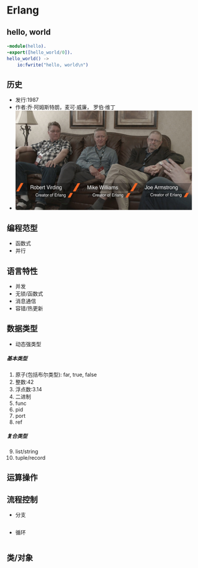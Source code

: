# Erlang

## hello, world
```erlang
-module(hello).
-export([hello_world/0]).
hello_world() ->
    io:fwrite("hello, world\n")
```

## 历史
* 发行:1987
* 作者:乔·阿姆斯特朗，麦可·威廉， 罗伯·维丁 
* ![](https://github.com/mingchaoyan/MyUsedLanguages/blob/master/Erlang/Erlang-1987.jpg)

## 编程范型
* 函数式
* 并行

## 语言特性
* 并发
* 无锁/函数式
* 消息通信
* 容错/热更新


## 数据类型
* 动态强类型

##### 基本类型
1. 原子(包括布尔类型): far, true, false
2. 整数:42
3. 浮点数:3.14
4. 二进制
5. func
6. pid
7. port
8. ref

##### 复合类型
9. list/string
10. tuple/record

## 运算操作

## 流程控制
* 分支

```erlang

```
* 循环

```erlang

```

## 类/对象
